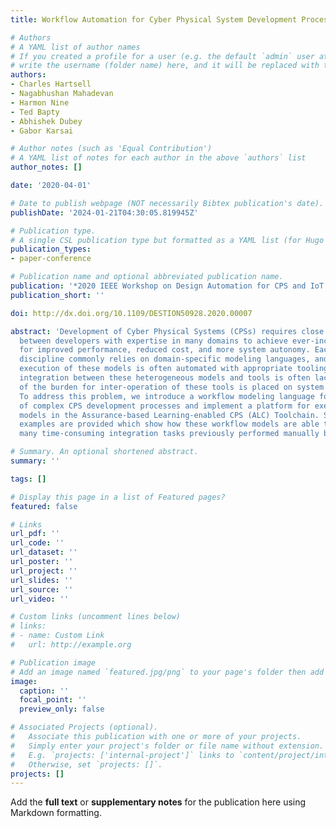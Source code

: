```yaml
---
title: Workflow Automation for Cyber Physical System Development Processes

# Authors
# A YAML list of author names
# If you created a profile for a user (e.g. the default `admin` user at `content/authors/admin/`), 
# write the username (folder name) here, and it will be replaced with their full name and linked to their profile.
authors:
- Charles Hartsell
- Nagabhushan Mahadevan
- Harmon Nine
- Ted Bapty
- Abhishek Dubey
- Gabor Karsai

# Author notes (such as 'Equal Contribution')
# A YAML list of notes for each author in the above `authors` list
author_notes: []

date: '2020-04-01'

# Date to publish webpage (NOT necessarily Bibtex publication's date).
publishDate: '2024-01-21T04:30:05.819945Z'

# Publication type.
# A single CSL publication type but formatted as a YAML list (for Hugo requirements).
publication_types:
- paper-conference

# Publication name and optional abbreviated publication name.
publication: '*2020 IEEE Workshop on Design Automation for CPS and IoT (DESTION)*'
publication_short: ''

doi: http://dx.doi.org/10.1109/DESTION50928.2020.00007

abstract: 'Development of Cyber Physical Systems (CPSs) requires close interaction
  between developers with expertise in many domains to achieve ever-increasing demands
  for improved performance, reduced cost, and more system autonomy. Each engineering
  discipline commonly relies on domain-specific modeling languages, and analysis and
  execution of these models is often automated with appropriate tooling. However,
  integration between these heterogeneous models and tools is often lacking, and most
  of the burden for inter-operation of these tools is placed on system developers.
  To address this problem, we introduce a workflow modeling language for the automation
  of complex CPS development processes and implement a platform for execution of these
  models in the Assurance-based Learning-enabled CPS (ALC) Toolchain. Several illustrative
  examples are provided which show how these workflow models are able to automate
  many time-consuming integration tasks previously performed manually by system developers. '

# Summary. An optional shortened abstract.
summary: ''

tags: []

# Display this page in a list of Featured pages?
featured: false

# Links
url_pdf: ''
url_code: ''
url_dataset: ''
url_poster: ''
url_project: ''
url_slides: ''
url_source: ''
url_video: ''

# Custom links (uncomment lines below)
# links:
# - name: Custom Link
#   url: http://example.org

# Publication image
# Add an image named `featured.jpg/png` to your page's folder then add a caption below.
image:
  caption: ''
  focal_point: ''
  preview_only: false

# Associated Projects (optional).
#   Associate this publication with one or more of your projects.
#   Simply enter your project's folder or file name without extension.
#   E.g. `projects: ['internal-project']` links to `content/project/internal-project/index.md`.
#   Otherwise, set `projects: []`.
projects: []
---
```


Add the **full text** or **supplementary notes** for the publication here using Markdown formatting.
